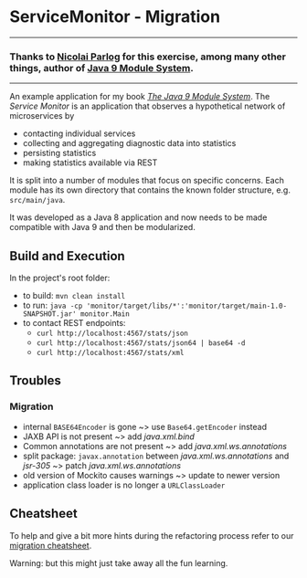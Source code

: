 # ServiceMonitor - Migration

---

### Thanks to [Nicolai Parlog](https://blog.codefx.org/about-nicolai-parlog/) for this exercise, among many other things, author of [Java 9 Module System](https://www.manning.com/books/the-java-9-module-system?a_aid=nipa&a_bid=869915cb). 

---

An example application for my book [_The Java 9 Module System_](https://www.manning.com/books/the-java-9-module-system?a_aid=nipa&a_bid=869915cb).
The _Service Monitor_ is an application that observes a hypothetical network of microservices by

* contacting individual services
* collecting and aggregating diagnostic data into statistics
* persisting statistics
* making statistics available via REST

It is split into a number of modules that focus on specific concerns.
Each module has its own directory that contains the known folder structure, e.g. `src/main/java`.

It was developed as a Java 8 application and now needs to be made compatible with Java 9 and then be modularized.

## Build and Execution

In the project's root folder:

* to build: `mvn clean install`
* to run: `java -cp 'monitor/target/libs/*':'monitor/target/main-1.0-SNAPSHOT.jar' monitor.Main`
* to contact REST endpoints:
	* `curl http://localhost:4567/stats/json`
	* `curl http://localhost:4567/stats/json64 | base64 -d`
	* `curl http://localhost:4567/stats/xml`

## Troubles

### Migration

* internal `BASE64Encoder` is gone ~> use `Base64.getEncoder` instead
* JAXB API is not present ~> add _java.xml.bind_
* Common annotations are not present ~> add _java.xml.ws.annotations_
* split package: `javax.annotation` between _java.xml.ws.annotations_ and _jsr-305_ ~> patch _java.xml.ws.annotations_
* old version of Mockito causes warnings ~> update to newer version
* application class loader is no longer a `URLClassLoader`

## Cheatsheet

To help and give a bit more hints during the refactoring process refer to our [migration cheatsheet](migration-cheatsheet.md).

Warning: but this might just take away all the fun learning.
